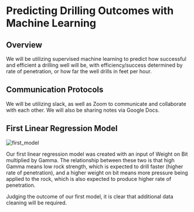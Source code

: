 # Predicting Drilling Outcomes with Machine Learning

## Overview

We will be utilizing supervised machine learning to predict how successful and efficient a drilling well will be, with efficiency/success determined by rate of penetration, or how far the well drills in feet per hour.

## Communication Protocols

We will be utilizing slack, as well as Zoom to communicate and collaborate with each other. We will also be sharing notes via Google Docs.

## First Linear Regression Model

![first_model](https://user-images.githubusercontent.com/77767984/132428693-593f56f9-73e3-4ce3-af1c-6a3e2a0763d0.PNG)

Our first linear regression model was created with an input of Weight on Bit multiplied by Gamma. The relationship between these two is that high Gamma means low rock strength, which is expected to drill faster (higher rate of penetration), and a higher weight on bit means more pressure being applied to the rock, which is also expected to produce higher rate of penetration.

Judging the outcome of our first model, it is clear that additional data cleaning will be required.
